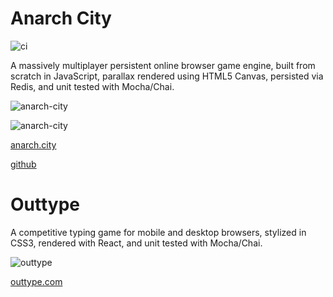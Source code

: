 # Anarch City
![ci](https://github.com/IvanGenesoto/anarch-city/workflows/ci/badge.svg)

A massively multiplayer persistent online browser game engine, built from scratch in JavaScript, parallax rendered using HTML5 Canvas, persisted via Redis, and unit tested with Mocha/Chai.

![anarch-city](https://user-images.githubusercontent.com/26069066/88569178-e89d2400-cfee-11ea-862a-e689a5cfcb32.gif)

![anarch-city](https://user-images.githubusercontent.com/26069066/88569417-42055300-cfef-11ea-9513-7bd83b22821a.gif)

[anarch.city](https://anarch.city)

[github](https://github.com/IvanGenesoto/anarch-city)

# Outtype

<!-- ![ci](https://github.com/IvanGenesoto/outtype/workflows/ci/badge.svg) -->

A competitive typing game for mobile and desktop browsers, stylized in CSS3, rendered with React, and unit tested with Mocha/Chai.

![outtype](https://user-images.githubusercontent.com/26069066/88569651-94df0a80-cfef-11ea-9af4-180fda93abfa.gif)

[outtype.com](https://outtype.com)

<!-- [github](https://github.com/IvanGenesoto/outtype) -->
